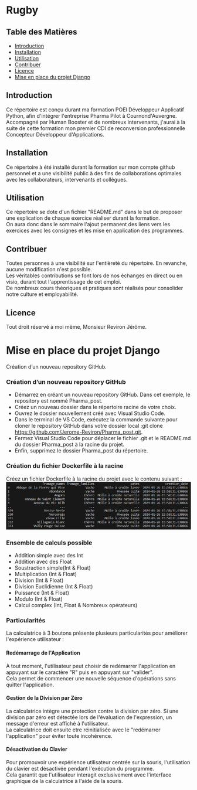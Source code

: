 # Rugby

## Table des Matières
- [Introduction](#introduction)
- [Installation](#installation)
- [Utilisation](#utilisation)
- [Contribuer](#contribuer)
- [Licence](#licence)
- [Mise en place du projet Django](#MAJ_Projet_Django)

## Introduction <a name="introduction"></a>
Ce répertoire est conçu durant ma formation POEI Développeur Applicatif Python, afin d'intégrer l'entreprise Pharma Pilot à Cournond'Auvergne.<br>
Accompagné par Human Booster et de nombreux intervenants, j'aurai à la suite de cette formation mon premier CDI de reconversion professionnelle Concepteur Développeur d'Applications.

## Installation <a name="installation"></a>
Ce répertoire à été installé durant la formation sur mon compte github personnel et a une visibilité public à des fins de collaborations optimales avec les collaborateurs, intervenants et collègues.

## Utilisation <a name="utilisation"></a>
Ce répertoire se dote d'un fichier "README.md" dans le but de proposer une explication de chaque exercice réaliser durant la formation.<br>
On aura donc dans le sommaire l'ajout permanent des liens vers les exercices avec les consignes et les mise en application des programmes.

## Contribuer <a name="contribuer"></a>
Toutes personnes à une visibilité sur l'entièreté du répertoire. En revanche, aucune modification n'est possible.<br>
Les véritables contributions se font lors de nos échanges en direct ou en visio, durant tout l'apprentissage de cet emploi.<br>
De nombreux cours théoriques et pratiques sont réalisés pour consolider notre culture et employabilité.

## Licence <a name="licence"></a>
Tout droit réservé à moi même, Monsieur Reviron Jérôme.

# Mise en place du projet Django <a name="MAJ_Projet_Django"></a>
Création d’un nouveau repository GitHub.

### Création d’un nouveau repository GitHub
- Démarrez en créant un nouveau repository GitHub. Dans cet exemple, le repository est nommé Pharma_post.
- Créez un nouveau dossier dans le répertoire racine de votre choix.
- Ouvrez le dossier nouvellement créé avec Visual Studio Code.
- Dans le terminal de VS Code, exécutez la commande suivante pour cloner le repository GitHub dans votre dossier local :git clone https://github.com/Jerome-Reviron/Pharma_post.git.
- Fermez Visual Studio Code pour déplacer le fichier .git et le README.md du dossier Pharma_post à la racine du projet.
- Enfin, supprimez le dossier Pharma_post du répertoire.

### Création du fichier Dockerfile à la racine
Créez un fichier Dockerfile à la racine du projet avec le contenu suivant :
![Dockerfile](https://github.com/Jerome-Reviron/Exo_scrapping/blob/main/images/scrapping_fromage.png)

### Ensemble de calculs possible
- Addition simple avec des Int
- Addition avec des Float
- Soustraction simple(Int & Float)
- Multiplication (Int & Float)
- Division (Int & Float)
- Division Euclidienne (Int & Float)
- Puissance (Int & Float)
- Modulo (Int & Float)
- Calcul complex (Int, Float & Nombreux opérateurs)

### Particularités
La calculatrice à 3 boutons présente plusieurs particularités pour améliorer l'expérience utilisateur :

#### Redémarrage de l'Application

À tout moment, l'utilisateur peut choisir de redémarrer l'application en appuyant sur le caractère "R" puis en appuyant sur "valider".<br>
Cela permet de commencer une nouvelle séquence d'opérations sans quitter l'application.

#### Gestion de la Division par Zéro

La calculatrice intègre une protection contre la division par zéro. Si une division par zéro est détectée lors de l'évaluation de l'expression, un message d'erreur est affiché à l'utilisateur.<br>
La calculatrice doit ensuite etre réinitialisée avec le "redémarrer l'application" pour éviter toute incohérence.

#### Désactivation du Clavier

Pour promouvoir une expérience utilisateur centrée sur la souris, l'utilisation du clavier est désactivée pendant l'exécution du programme.<br> 
Cela garantit que l'utilisateur interagit exclusivement avec l'interface graphique de la calculatrice à l'aide de la souris.
